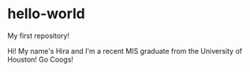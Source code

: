 # hello-world
My first repository!

Hi! My name's Hira and I'm a recent MIS graduate from the University of Houston! Go Coogs!
